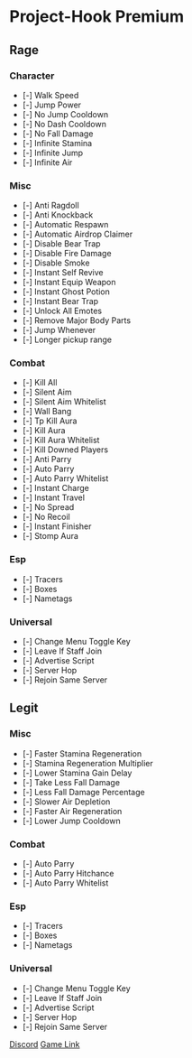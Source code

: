 # Project-Hook Premium

## Rage
### Character
* [-] Walk Speed  
* [-] Jump Power
* [-] No Jump Cooldown
* [-] No Dash Cooldown
* [-] No Fall Damage
* [-] Infinite Stamina
* [-] Infinite Jump
* [-] Infinite Air

### Misc
* [-] Anti Ragdoll
* [-] Anti Knockback
* [-] Automatic Respawn
* [-] Automatic Airdrop Claimer
* [-] Disable Bear Trap
* [-] Disable Fire Damage
* [-] Disable Smoke
* [-] Instant Self Revive
* [-] Instant Equip Weapon
* [-] Instant Ghost Potion
* [-] Instant Bear Trap
* [-] Unlock All Emotes
* [-] Remove Major Body Parts
* [-] Jump Whenever
* [-] Longer pickup range

### Combat
* [-] Kill All
* [-] Silent Aim
* [-] Silent Aim Whitelist
* [-] Wall Bang
* [-] Tp Kill Aura
* [-] Kill Aura
* [-] Kill Aura Whitelist
* [-] Kill Downed Players
* [-] Anti Parry
* [-] Auto Parry
* [-] Auto Parry Whitelist
* [-] Instant Charge
* [-] Instant Travel
* [-] No Spread
* [-] No Recoil
* [-] Instant Finisher
* [-] Stomp Aura

### Esp
* [-] Tracers
* [-] Boxes
* [-] Nametags

### Universal
* [-] Change Menu Toggle Key
* [-] Leave If Staff Join
* [-] Advertise Script
* [-] Server Hop
* [-] Rejoin Same Server

## Legit
### Misc
* [-] Faster Stamina Regeneration
* [-] Stamina Regeneration Multiplier
* [-] Lower Stamina Gain Delay
* [-] Take Less Fall Damage
* [-] Less Fall Damage Percentage
* [-] Slower Air Depletion
* [-] Faster Air Regeneration
* [-] Lower Jump Cooldown

### Combat
* [-] Auto Parry
* [-] Auto Parry Hitchance
* [-] Auto Parry Whitelist

### Esp
* [-] Tracers
* [-] Boxes
* [-] Nametags

### Universal
* [-] Change Menu Toggle Key
* [-] Leave If Staff Join
* [-] Advertise Script
* [-] Server Hop
* [-] Rejoin Same Server

[Discord](https://discord.gg/A6N3nJeEsR)
[Game Link](https://www.roblox.com/games/4282985734/redir)

